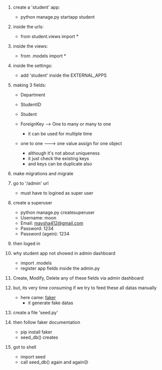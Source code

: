 1. create a 'student' app:
    - python manage.py startapp student


2. inside the urls:
    - from student.views import *

3. inside the views:
    - from .models import *


4. inside the settings:
    - add 'student' inside the EXTERNAL_APPS


5. making 3 fields:
    - Department
    - StudentID
    - Student

    - ForeignKey  -->  One to many or many to one
        - it can be used for multiple time
    
    - one to one  --->  one value assign for one object
        - although it's not about uniqueness
        - it just check the existing keys
        - and keys can be duplicate also 


6. make migrations and migrate


7. go to '/admin' url
    - must have to logined as super user

8. create a superuser
    - python manage.py createsuperuser
    - Username: moon
    - Email: maysha412@gmail.com
    - Password: 1234
    - Password (agein): 1234

9. then loged in

10. why student app not showed in admin dashboard
    - import .models
    - register app fields inside the admin.py


11. Create, Modify, Delete any of these fields via admin dashboard


12. but, its very time consuming if we try to feed these all datas manually
    - here came: [faker](https://faker.readthedocs.io/en/master/)
        - it generate fake datas


13. create a file 'seed.py'

14. then follow faker documentation
    - pip install faker
    - seed_db() creates

15. got to shell 
    - import seed
    - call seed_db() again and again😒

